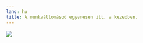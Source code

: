 ```yaml
---
lang: hu
title: A munkaállomásod egyenesen itt, a kezedben.
---
```


<img src="Images/earth.png" />




